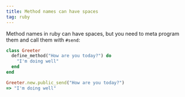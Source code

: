 ```yaml
---
title: Method names can have spaces
tag: ruby
---
```


Method names in ruby can have spaces, but you need to meta program them and call them with `#send`:

```ruby
class Greeter
  define_method("How are you today?") do
    "I'm doing well"
  end
end

Greeter.new.public_send("How are you today?")
=> "I'm doing well"
```
